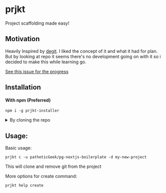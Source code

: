 # prjkt

Project scaffolding made easy!

## Motivation
Heavily Inspired by [degit](https://www.npmjs.com/package/degit). I liked the concept of it and what it had for plan. But by looking at repo it seems there's no development going on with it so i decided to make this while learning go.

[See this issue for the progress](https://github.com/patheticGeek/prjkt/issues/1)

## Installation

#### With npm (Preferred)
```
npm i -g prjkt-installer
```

<details>
<summary>By cloning the repo</summary>

1. Clone the repo
    ```
    git clone https://github.com/patheticGeek/prjkt.git
    ```
2. Install
    ```
    go install .
    ```
3. Test if it's working with
    ```
    prjkt help
    ```
</details>

## Usage:

Basic usage:
```
prjkt c -u patheticGeek/pg-nextjs-boilerplate -d my-new-project
```
This will clone and remove git from the project

More options for create command:
```
prjkt help create
```

